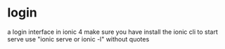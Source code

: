 # login
a login interface in ionic 4
make sure you have install the ionic cli
to start serve use "ionic serve or ionic -l" without quotes
